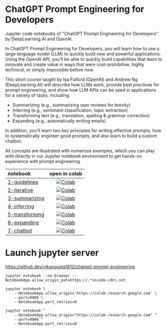 # ChatGPT Prompt Engineering for Developers
Jupyter code notebooks of "ChatGPT Prompt Engineering for Developers" by DeepLearning.AI and OpenAI.

In ChatGPT Prompt Engineering for Developers, you will learn how to use a large language model (LLM) to quickly build new and powerful applications.  Using the OpenAI API, you’ll be able to quickly build capabilities that learn to innovate and create value in ways that were cost-prohibitive, highly technical, or simply impossible before now.

This short course taught by Isa Fulford (OpenAI) and Andrew Ng (DeepLearning.AI) will describe how LLMs work, provide best practices for prompt engineering, and show how LLM APIs can be used in applications for a variety of tasks, including:

- Summarizing (e.g., summarizing user reviews for brevity)
- Inferring (e.g., sentiment classification, topic extraction)
- Transforming text (e.g., translation, spelling & grammar correction)
- Expanding (e.g., automatically writing emails)

In addition, you’ll learn two key principles for writing effective prompts, how to systematically engineer good prompts, and also learn to build a custom chatbot. 

All concepts are illustrated with numerous examples, which you can play with directly in our Jupyter notebook environment to get hands-on experience with prompt engineering. 

| **notebook** | **open in colab** |
|:------------|:-------------------------------------------------:|
| [1-guidelines](https://github.com/vikasgupta1812/chatgpt-prompt-engineering/blob/main/1-guidelines.ipynb) | [![Colab](https://colab.research.google.com/assets/colab-badge.svg)](https://colab.research.google.com/github/vikasgupta1812/chatgpt-prompt-engineering/blob/main/1-guidelines.ipynb)|
| [2-iterative](https://github.com/vikasgupta1812/chatgpt-prompt-engineering/blob/main/2-iterative.ipynb) | [![Colab](https://colab.research.google.com/assets/colab-badge.svg)](https://colab.research.google.com/github/vikasgupta1812/chatgpt-prompt-engineering/blob/main/2-iterative.ipynb)|
| [3-summarizing](https://github.com/vikasgupta1812/chatgpt-prompt-engineering/blob/main/3-summarizing.ipynb) | [![Colab](https://colab.research.google.com/assets/colab-badge.svg)](https://colab.research.google.com/github/vikasgupta1812/chatgpt-prompt-engineering/blob/main/3-summarizing.ipynb)|
| [4-inferring](https://github.com/vikasgupta1812/chatgpt-prompt-engineering/blob/main/4-inferring.ipynb) | [![Colab](https://colab.research.google.com/assets/colab-badge.svg)](https://colab.research.google.com/github/vikasgupta1812/chatgpt-prompt-engineering/blob/main/4-inferring.ipynb)|
| [5-transforming](https://github.com/vikasgupta1812/chatgpt-prompt-engineering/blob/main/5-transforming.ipynb) | [![Colab](https://colab.research.google.com/assets/colab-badge.svg)](https://colab.research.google.com/github/vikasgupta1812/chatgpt-prompt-engineering/blob/main/5-transforming.ipynb)|
| [6-expanding](https://github.com/vikasgupta1812/chatgpt-prompt-engineering/blob/main/6-expanding.ipynb) | [![Colab](https://colab.research.google.com/assets/colab-badge.svg)](https://colab.research.google.com/github/vikasgupta1812/chatgpt-prompt-engineering/blob/main/6-expanding.ipynb)|
| [7-chatbot](https://github.com/vikasgupta1812/chatgpt-prompt-engineering/blob/main/7-chatbot.ipynb) | [![Colab](https://colab.research.google.com/assets/colab-badge.svg)](https://colab.research.google.com/github/vikasgupta1812/chatgpt-prompt-engineering/blob/main/7-chatbot.ipynb)|





# Launch jupyter server 

https://github.dev/vikasgupta1812/chatgpt-prompt-engineering

```
jupyter notebook --no-browser --NotebookApp.allow_origin_pat=https://.*vscode-cdn\.net
```


```
jupyter notebook \
    --NotebookApp.allow_origin='https://colab.research.google.com' \
    --port=8888 \
    --NotebookApp.port_retries=0
```    

```
jupyter notebook ^
    --NotebookApp.allow_origin="https://colab.research.google.com" ^
    --port=8888 ^
    --NotebookApp.port_retries=0
```
